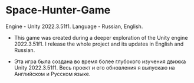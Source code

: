 # Space-Hunter-Game

Engine - Unity 2022.3.51f1.
Language - Russian, English.

- This game was created during a deeper exploration of the Unity engine 2022.3.51f1. I release the whole project and its updates in English and Russian.

- Эта игра была создана во время более глубокого изучения движка Unity 2022.3.51f1. Весь проект и его обновления я выпускаю на Английском и Русском языке.